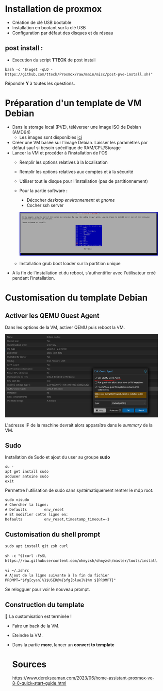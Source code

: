 # Installation de proxmox

* Création de clé USB bootable
* Installation en bootant sur la clé USB
* Configuration par défaut des disques et du réseau

## post install :

* Execution du script **TTECK** de post install

``` shell
bash -c "$(wget -qLO - https://github.com/tteck/Proxmox/raw/main/misc/post-pve-install.sh)"
```

Répondre **Y** à toutes les questions.


# Préparation d'un template de VM Debian
* Dans le storage local (PVE), téléverser une image ISO de Debian (AMD64)
  * Les images sont disponibles [ici](https://www.debian.org/releases/)
* Créer une VM basée sur l'image Debian. Laisser les paramètres par défaut sauf si besoin spécifique de RAM/CPU/Storage
* Lancer la VM et procéder à l'installation de l'OS
  * Remplir les options relatives à la localisation
  * Remplir les options relatives aux comptes et à la sécurité
  * Utiliser tout le disque pour l'installation (pas de partitionnement)
  * Pour la partie software :
    * Décocher *desktop environnement* et *gnome*
    * Cocher ssh server

    ![debian software installation](assets/Debian%20-%20Software%20installation.PNG)

  * Installation grub boot loader sur la partition unique
* A la fin de l'installation et du reboot, s'authentifier avec l'utilisateur créé pendant l'installation.

# Customisation du template Debian

## Activer les QEMU Guest Agent
Dans les options de la VM, activer QEMU puis reboot la VM. 

![QEMU AGENT](assets/Debian%20-%20QEMU%20Agent.PNG)

L'adresse IP de la machine devrait alors apparaître dans le *summary* de la VM.

## Sudo 

Installation de Sudo et ajout du user au groupe **sudo**
``` shell
su -
apt get install sudo
adduser antoine sudo
exit 
```

Permettre l'utilisation de sudo sans systématiquement rentrer le mdp root.
``` shell
sudo visudo
# Chercher la ligne:  
# Defaults        env_reset
# Et modifier cette ligne en:
Defaults          env_reset,timestamp_timeout=-1
```
## Customisation du shell prompt

``` shell
sudo apt install git zsh curl

sh -c "$(curl -fsSL https://raw.githubusercontent.com/ohmyzsh/ohmyzsh/master/tools/install.sh)"

vi ~/.zshrc
# Ajout de la ligne suivante à la fin du fichier
PROMPT="$fg[cyan]%}$USER@%{$fg[blue]%}%m ${PROMPT}"
```
Se relogguer pour voir le nouveau prompt.

## Construction du template

🎉 La customisation est terminée !  
* Faire un back de la VM.  
* Eteindre la VM.  
* Dans la partie **more**, lancer un **convert to template**



  # Sources

  https://www.derekseaman.com/2023/06/home-assistant-proxmox-ve-8-0-quick-start-guide.html
